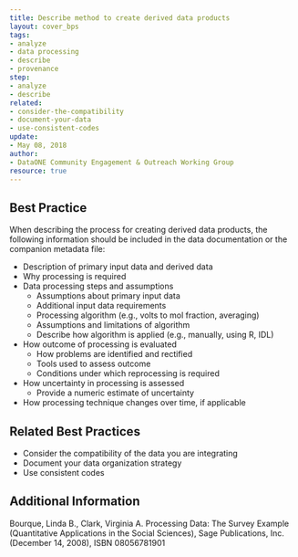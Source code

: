 ```yaml
---
title: Describe method to create derived data products
layout: cover_bps
tags:
- analyze
- data processing
- describe
- provenance
step:
- analyze
- describe
related:
- consider-the-compatibility
- document-your-data
- use-consistent-codes
update:
- May 08, 2018
author:
- DataONE Community Engagement & Outreach Working Group
resource: true
---
```


## Best Practice
When describing the process for creating derived data products, the following information should be included in the data documentation or the companion metadata file:

- Description of primary input data and derived data
- Why processing is required
- Data processing steps and assumptions
  - Assumptions about primary input data
  - Additional input data requirements
  - Processing algorithm (e.g., volts to mol fraction, averaging)
  - Assumptions and limitations of algorithm
  - Describe how algorithm is applied (e.g., manually, using R, IDL)
- How outcome of processing is evaluated
  - How problems are identified and rectified
  - Tools used to assess outcome
  - Conditions under which reprocessing is required
- How uncertainty in processing is assessed
  - Provide a numeric estimate of uncertainty
- How processing technique changes over time, if applicable

## Related Best Practices
- Consider the compatibility of the data you are integrating
- Document your data organization strategy
- Use consistent codes

## Additional Information
Bourque, Linda B., Clark, Virginia A. Processing Data: The Survey Example (Quantitative Applications in the Social Sciences), Sage Publications, Inc. (December 14, 2008), ISBN 08056781901

